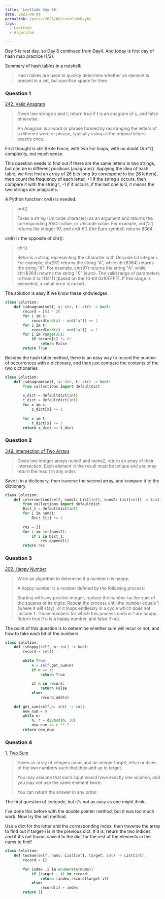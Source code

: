 ```yaml
---
title: 'LeetCode Day 06'
date: 2023-08-09
permalink: /posts/2023/08/LeetCodeDay6/
tags:
  - LeetCode
  - Algorithm

---
```

Day 5 is rest day, so Day 6 continued from Day4. And today is first day of hash map practice (1/2).

Summary of hash tables in a nutshell:

> Hash tables are used to quickly determine whether an element is present in a set, but sacrifice space for time.

### Question 1

[242. Valid Anagram](https://leetcode.com/problems/valid-anagram/)

> Given two strings s and t, return true if t is an anagram of s, and false otherwise.
>
> An Anagram is a word or phrase formed by rearranging the letters of a different word or phrase, typically using all the original letters exactly once.

First thought is still Brute Force, with two For loops, with no doubt O(n^2) complexity, not much sense.

This question needs to find out if there are the same letters in two strings, but can be in different positions (anagrams). Applying the idea of hash table, we first find an array of 26 bits long (to correspond to the 26 letters), then count the frequency of each letter, +1 if the string s occurs, then compare it with the string t, -1 if it occurs, if the last one is 0, it means the two strings are anagrams.

A Python function: ord() is needed. 

> ord().
>
> Takes a string (Unicode character) as an argument and returns the corresponding ASCII value, or Unicode value. For example, ord('a') returns the integer 97, and ord('€') (the Euro symbol) returns 8364.

ord() is the opposite of chr():

> chr().
>
> Returns a string representing the character with Unicode bit integer i. For example, chr(97) returns the string "A", while chr(8364) returns the string "€". For example, chr(97) returns the string "A", while chr(8364) returns the string "€" (euro). The valid range of parameters is from 0 to 1114111 (based on the 16-bit 0x10FFFF). If this range is exceeded, a value error is raised. 

The solution is easy if we know these kndwledges

```python
class Solution:
    def isAnagram(self, s: str, t: str) -> bool:
        record = [0] * 26
        for i in s:
            record[ord(i) - ord("a")] += 1
        for i in t:
            record[ord(i) - ord("a")] -= 1
        for i in range(26):
            if record[i] != 0:
                return False
        return True
```

Besides the hash table method, there is an easy way to record the number of occurrences with a dictionary, and then just compare the contents of the two dictionaries

```python
class Solution:
    def isAnagram(self, s: str, t: str) -> bool:
        from collections import defaultdict
        
        s_dict = defaultdict(int)
        t_dict = defaultdict(int)
        for x in s:
            s_dict[x] += 1
        
        for x in t:
            t_dict[x] += 1
        return s_dict == t_dict
```



### Question 2

[349. Intersection of Two Arrays](https://leetcode.com/problems/intersection-of-two-arrays/)

> Given two integer arrays nums1 and nums2, return an array of their intersection. Each element in the result must be unique and you may return the result in any order.

Save it in a dictionary, then traverse the second array, and compare it to the dictionary

```python
class Solution:
    def intersection(self, nums1: List[int], nums2: List[int]) -> List[int]:
        from collections import defaultdict
        Dict_1 = defaultdict(int)
        for i in nums1:
            Dict_1[i] += 1
        
        res = []
        for i in set(nums2):
            if i in Dict_1:
                res.append(i)
        return res
```



### Question 3

[202. Happy Number](https://leetcode.com/problems/happy-number/)

>Write an algorithm to determine if a number n is happy.
>
>A happy number is a number defined by the following process:
>
>Starting with any positive integer, replace the number by the sum of the squares of its digits.
>Repeat the process until the number equals 1 (where it will stay), or it loops endlessly in a cycle which does not include 1.
>Those numbers for which this process ends in 1 are happy.
>Return true if n is a happy number, and false if not.

The point of this question is to determine whether sum will recur or not, and how to take each bit of the numbers

```python
class Solution:
    def isHappy(self, n: int) -> bool:        
        record = set()
 
        while True:
            n = self.get_sum(n)
            if n == 1:
                return True
            
            if n in record:
                return False
            else:
                record.add(n)
 
    def get_sum(self,n: int) -> int: 
        new_num = 0
        while n:
            n, r = divmod(n, 10)
            new_num += r ** 2
        return new_num
```



### Question 4

[1. Two Sum](https://leetcode.com/problems/two-sum/)

> Given an array of integers nums and an integer target, return indices of the two numbers such that they add up to target.
>
> You may assume that each input would have exactly one solution, and you may not use the same element twice.
>
> You can return the answer in any order.

The first question of leetcode, but it's not as easy as one might think.

I've done this before with the double pointer method, but it was too much work. Now try the set method.

Use a dict for the letter and the corresponding index, then traverse the array to find out if target-i is in the previous dict, if it is, return the two indices, and if it's not found, save it to the dict for the rest of the elements in the nums to find!

```python
class Solution:
    def twoSum(self, nums: List[int], target: int) -> List[int]:
        record = {}
 
        for index ,i in enumerate(nums):
            if (target - i) in record:
                return [index,record[target-i]]
            else:
                record[i] = index
        return []
 
```

